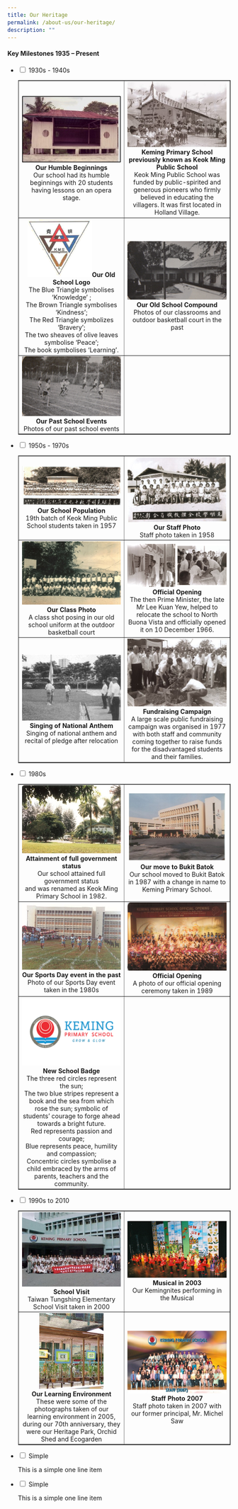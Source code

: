 ```yaml
---
title: Our Heritage
permalink: /about-us/our-heritage/
description: ""
---
```

<h4><strong>Key Milestones 1935 &ndash; Present</strong></h4>
<ul class="jekyllcodex_accordion">
<li><input id="accordion1" type="checkbox" /> <label for="accordion1">1930s - 1940s</label>
<div>
<table style="border-collapse: collapse; width: 100%;" border="1">
<tbody>
<tr>
<td style="width: 50%; text-align: center;"><img src="/images/oh1.jpg"><strong>Our Humble Beginnings<br /></strong>Our school had its humble beginnings with 20 students having lessons on an opera stage.<strong><br /></strong></td>
<td style="width: 50%; text-align: center;"><strong><img src="/images/oh2.jpg">Keming Primary School previously known as Keok Ming Public School<br /></strong>Keok Ming Public School was funded by public-spirited and generous pioneers who firmly believed in educating the villagers. It was first located in Holland Village.<strong><br /></strong></td>
</tr>
<tr>
<td style="width: 50%; text-align: center;"><strong><img style="width: 65%;" src="/images/oh3.png">Our Old School Logo<br /></strong>The Blue Triangle symbolises &lsquo;Knowledge&rsquo; ;<br />The Brown Triangle symbolises &lsquo;Kindness&rsquo;;<br />The Red Triangle symbolizes &lsquo;Bravery&rsquo;;<br />The two sheaves of olive leaves symbolise &lsquo;Peace&rsquo;;<br />The book symbolises &lsquo;Learning&rsquo;.<strong><br /></strong></td>
<td style="width: 50%; text-align: center;"><strong><img src="/images/oh4.png">Our Old School Compound<br /></strong>Photos of our classrooms and outdoor basketball court in the past<strong><br /></strong></td>
</tr>
<tr>
<td style="width: 50%; text-align: center;"><img src="/images/oh5.png"><strong>Our Past School Events<br /></strong>Photos of our past school events<strong><br /></strong></td>
<td style="width: 50%; text-align: center;">&nbsp;</td>
</tr>
</tbody>
</table>
</div>
</li>
<li><input id="accordion2" type="checkbox" /> <label for="accordion2">1950s - 1970s</label>
<div>
<table style="border-collapse: collapse; width: 100%;" border="1">
<tbody>
<tr>
<td style="width: 50%; text-align: center;">
<img src="/images/oh6.jpg"><div><strong>Our School Population</strong></div>
<div>19th batch of Keok Ming Public School students taken in 1957</div>
</td>
<td style="width: 50%; text-align: center;">
<img src="/images/oh7.jpg"><div><strong>Our Staff Photo</strong></div>
<div>Staff photo taken in 1958</div>
</td>
</tr>
<tr>
<td style="width: 50%; text-align: center;">
<img src="/images/oh8.jpg"><div><strong>Our Class Photo</strong></div>
<div>A class shot posing in our old school uniform at the outdoor basketball court</div>
</td>
<td style="width: 50%; text-align: center;">
<img src="/images/oh9.png"><div><strong>Official Opening</strong></div>
<div>The then Prime Minister, the late Mr Lee Kuan Yew, helped to relocate the school to North Buona Vista and officially opened it on 10 December 1966.</div>
</td>
</tr>
<tr>
<td style="width: 50%; text-align: center;">
<img src="/images/oh10.png"><div><strong>Singing of National Anthem</strong></div>
<div>Singing of national anthem and recital of pledge after relocation</div>
</td>
<td style="width: 50%; text-align: center;">
<img src="/images/oh11.jpg"><div><strong>Fundraising Campaign</strong></div>
<div>A large scale public fundraising campaign was organised in 1977 with both staff and community coming together to raise funds for the disadvantaged students and their families.</div>
</td>
</tr>
</tbody>
</table>
</div>
</li>
<li><input id="accordion3" type="checkbox" /> <label for="accordion3">1980s</label>
<div>
<table style="border-collapse: collapse; width: 100%;" border="1">
<tbody>
<tr>
<td style="width: 50%; text-align: center;">
<img src="/images/oh12.jpg"><div><strong>Attainment of full government status</strong></div>
<div>Our school attained full government status<br />and was renamed as Keok Ming Primary School in 1982.</div>
</td>
<td style="width: 50%; text-align: center;">
<img src="/images/oh13.jpg"><div><strong>Our move to Bukit Batok</strong></div>
<div>Our school moved to Bukit Batok in 1987 with a change in name to Keming Primary School.</div>
</td>
</tr>
<tr>
<td style="width: 50%; text-align: center;">
<img src="/images/oh14.jpg"><div><strong>Our Sports Day event in the past</strong></div>
<div>Photo of our Sports Day event taken in the 1980s</div>
</td>
<td style="width: 50%; text-align: center;">
<img src="/images/oh15.jpg"><div><strong>Official Opening</strong></div>
<div>A photo of our official opening ceremony taken in 1989</div>
</td>
</tr>
<tr>
<td style="width: 50%; text-align: center;">
<img src="/images/oh16.png"><div><strong>New School Badge</strong></div>
<div>The three red circles represent the sun;<br />The two blue stripes represent a book and the sea from which rose the sun; symbolic of students&rsquo; courage to forge ahead towards a bright future.<br />Red represents passion and courage;<br />Blue represents peace, humility and compassion;<br />Concentric circles symbolise a child embraced by the arms of parents, teachers and the community.</div>
</td>
<td style="width: 50%; text-align: center;">&nbsp;</td>
</tr>
</tbody>
</table>
</div>
</li>
<li><input id="accordion4" type="checkbox" /> <label for="accordion4">1990s to 2010</label>
<div>
<table style="border-collapse: collapse; width: 100%;" border="1">
<tbody>
<tr>
<td style="width: 50%; text-align: center;">
<img src="/images/oh17.jpg"><div><strong>School Visit</strong></div>
<div>Taiwan Tungshing Elementary School Visit taken in 2000</div>
</td>
<td style="width: 50%; text-align: center;">
<img src="/images/oh18.png"><div><strong>Musical in 2003</strong></div>
<div>Our Kemingnites performing in the Musical</div>
</td>
</tr>
<tr>
<td style="width: 50%; text-align: center;">
<img style="width: 65%;" src="/images/oh19.jpg"><div><strong>Our Learning Environment</strong></div>
<div>These were some of the photographs taken of our learning environment in 2005, during our 70th anniversary, they were our Heritage Park, Orchid Shed and Ecogarden</div>
</td>
<td style="width: 50%; text-align: center;">
<img src="/images/oh20.jpg"><div><strong>Staff Photo 2007</strong></div>
<div>Staff photo taken in 2007 with our former principal, Mr. Michel Saw</div>
</td>
</tr>
</tbody>
</table>
</div>
</li>
<li><input id="accordion5" type="checkbox" /> <label for="accordion5">Simple</label>
<div>
<p>This is a simple one line item</p>
</div>
</li>
<li><input id="accordion6" type="checkbox" /> <label for="accordion6">Simple</label>
<div>
<p>This is a simple one line item</p>
</div>
</li>
</ul>